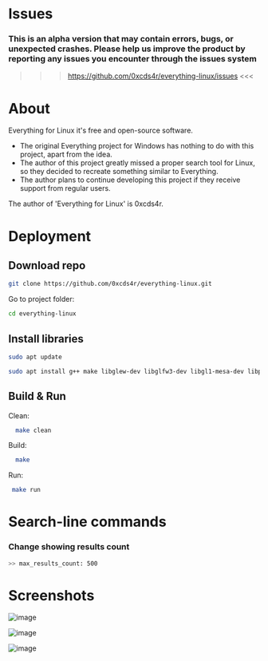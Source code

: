 # Issues
### This is an alpha version that may contain errors, bugs, or unexpected crashes. Please help us improve the product by reporting any issues you encounter through the issues system
>>> https://github.com/0xcds4r/everything-linux/issues <<<

# About
Everything for Linux it's free and open-source software.

- The original Everything project for Windows has nothing to do with this project, apart from the idea.
- The author of this project greatly missed a proper search tool for Linux, so they decided to recreate something similar to Everything.
- The author plans to continue developing this project if they receive support from regular users.

The author of 'Everything for Linux' is 0xcds4r.

# Deployment

## Download repo
```bash
git clone https://github.com/0xcds4r/everything-linux.git
```
Go to project folder:
```bash
cd everything-linux
```

## Install libraries

```bash
sudo apt update
```

```bash
sudo apt install g++ make libglew-dev libglfw3-dev libgl1-mesa-dev libpthread-stubs0-dev
```

## Build & Run
Clean:
```bash
  make clean
```
Build:
```bash
  make
 ``` 
 Run:
 ```bash
  make run
```

# Search-line commands

### Change showing results count
```bash
>> max_results_count: 500
```

# Screenshots
![image](https://github.com/user-attachments/assets/d548d0ca-54b5-4eaa-a0f7-70a766ff805f)

![image](https://github.com/user-attachments/assets/152e7a88-a00d-4626-99f2-b3c061497245)

![image](https://github.com/user-attachments/assets/77622f95-ce27-4614-90ab-c4110dcb4c8c)

